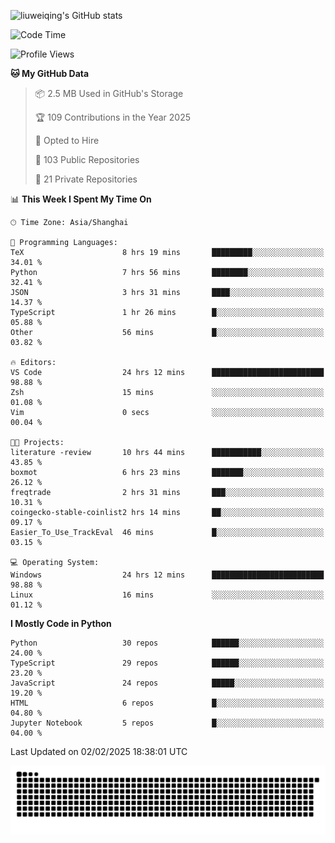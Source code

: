 ![liuweiqing's GitHub stats](https://github-readme-stats.vercel.app/api?username=14790897&show_icons=true&locale=cn&include_all_commits=true&count_private=true)

<!--START_SECTION:waka-->
![Code Time](http://img.shields.io/badge/Code%20Time-1%2C890%20hrs%2033%20mins-blue)

![Profile Views](http://img.shields.io/badge/Profile%20Views-15-blue)

**🐱 My GitHub Data** 

> 📦 2.5 MB Used in GitHub's Storage 
 > 
> 🏆 109 Contributions in the Year 2025
 > 
> 💼 Opted to Hire
 > 
> 📜 103 Public Repositories 
 > 
> 🔑 21 Private Repositories 
 > 
📊 **This Week I Spent My Time On** 

```text
🕑︎ Time Zone: Asia/Shanghai

💬 Programming Languages: 
TeX                      8 hrs 19 mins       █████████░░░░░░░░░░░░░░░░   34.01 % 
Python                   7 hrs 56 mins       ████████░░░░░░░░░░░░░░░░░   32.41 % 
JSON                     3 hrs 31 mins       ████░░░░░░░░░░░░░░░░░░░░░   14.37 % 
TypeScript               1 hr 26 mins        █░░░░░░░░░░░░░░░░░░░░░░░░   05.88 % 
Other                    56 mins             █░░░░░░░░░░░░░░░░░░░░░░░░   03.82 % 

🔥 Editors: 
VS Code                  24 hrs 12 mins      █████████████████████████   98.88 % 
Zsh                      15 mins             ░░░░░░░░░░░░░░░░░░░░░░░░░   01.08 % 
Vim                      0 secs              ░░░░░░░░░░░░░░░░░░░░░░░░░   00.04 % 

🐱‍💻 Projects: 
literature -review       10 hrs 44 mins      ███████████░░░░░░░░░░░░░░   43.85 % 
boxmot                   6 hrs 23 mins       ███████░░░░░░░░░░░░░░░░░░   26.12 % 
freqtrade                2 hrs 31 mins       ███░░░░░░░░░░░░░░░░░░░░░░   10.31 % 
coingecko-stable-coinlist2 hrs 14 mins       ██░░░░░░░░░░░░░░░░░░░░░░░   09.17 % 
Easier_To_Use_TrackEval  46 mins             █░░░░░░░░░░░░░░░░░░░░░░░░   03.15 % 

💻 Operating System: 
Windows                  24 hrs 12 mins      █████████████████████████   98.88 % 
Linux                    16 mins             ░░░░░░░░░░░░░░░░░░░░░░░░░   01.12 % 
```

**I Mostly Code in Python** 

```text
Python                   30 repos            ██████░░░░░░░░░░░░░░░░░░░   24.00 % 
TypeScript               29 repos            ██████░░░░░░░░░░░░░░░░░░░   23.20 % 
JavaScript               24 repos            █████░░░░░░░░░░░░░░░░░░░░   19.20 % 
HTML                     6 repos             █░░░░░░░░░░░░░░░░░░░░░░░░   04.80 % 
Jupyter Notebook         5 repos             █░░░░░░░░░░░░░░░░░░░░░░░░   04.00 % 
```




 Last Updated on 02/02/2025 18:38:01 UTC
<!--END_SECTION:waka-->

<picture>
  <source media="(prefers-color-scheme: dark)" srcset="https://raw.githubusercontent.com/14790897/14790897/output/github-contribution-grid-snake-dark.svg" />
  <source media="(prefers-color-scheme: light)" srcset="https://raw.githubusercontent.com/14790897/14790897/output/github-contribution-grid-snake.svg" />
  <img alt="github-snake" src="https://raw.githubusercontent.com/14790897/14790897/output/github-contribution-grid-snake.svg" />
</picture>

